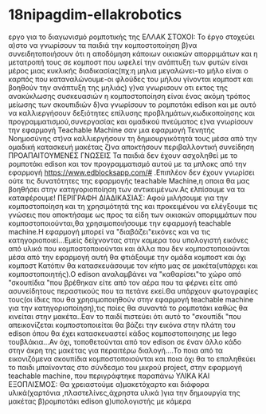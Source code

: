 # 18nipagdim-ellakrobotics
εργο για το διαγωνισμό ρομποτικής της ΕΛΛΑΚ
ΣΤΟΧΟΙ:
         Το έργο στοχεύει 
α)στο να γνωρίσουν τα παιδιά την κομποστοποίηση 
β)να συνειδητοποιήσουν ότι η αποδόμηση κάποιων οικιακών απορριμάτων και η μετατροπή τους σε κομποστ που ωφελεί την ανάπτυξη των φυτών είναι μέρος μιας κυκλικής διαδικασίας(πχ:η μηλια μεγαλώνει-το μήλο είναι ο καρπός που καταναλώνουμε-οι φλούδες του μήλου γίνονται κομποστ και βοηθούν την ανάπτυξη της μηλιάς)
γ)να γνωρισουν οτι εκτος της ανακύκλωσης συσκευασιών η κομποστοποίηση είναι ένας ακόμη τρόπος μείωσης των σκουπιδιών
δ)να γνωρίσουν το ρομποτάκι edison και με αυτό να καλλιεργήσουν δεξιότητες επίλυσης προβλημάτων,κωδικοποίησης και προγραμματισμού,συνεργασίας και ομαδικού πνεύματος
ε)να γνωρίσουν την εφαρμογή Teachable Machine σαν μια εφαρμογή Τενητής Νοημοσύνης
στ)να καλλιεργήσουν τη δημιουργικότητά τους μέσα από την ομαδική κατασκευή μακέτας
ζ)να αποκτήσουν περιβαλλοντική συνείδηση
ΠΡΟΑΠΑΙΤΟΥΜΕΝΕΣ ΓΝΩΣΕΙΣ
Τα παιδιά δεν έχουν ασχοληθεί με το ρομποτάκι edison και τον προγραμματισμό αυτού με τα μπλοκς από την εφαρμογή https://www.edblocksapp.com/# .Επιπλέον δεν έχουν γνωρίσει ούτε τις δυνατότητες της εφαρμογής teachable Machine,η οποια θα μας βοηθήσει στην κατηγοριοποίηση των αντικειμένων.Ας ελπίσουμε να τα καταφέρουμε!
ΠΕΡΙΓΡΑΦΗ ΔΙΑΔΙΚΑΣΙΑΣ:
Αφού μιλήσουμε για την κομποστοποίηση και τη χρησιμότητά της και προκειμένου να ελέγξουμε τις γνώσεις που αποκτήσαμε ως προς τα είδη των οικιακών αποριμμάτων που κομποστοποιούνται,θα χρησιμοποιήσουμε την εφαρμογή teachable machine.Η εφαρμογή μπορεί να "διαβάζει"εικόνες και να τις κατηγοριοποιεί...Εμείς δείχνοντας στην καμερα του υπολογιστή εικόνες από υλικά που κομποστοποιούνται και άλλα που δεν κομποστοποιούνται μέσα από την εφαρμογή αυτή  θα φτιάξουμε την ομάδα κομποστ και όχι κομποστ
Κατόπιν θα κατασκευάσουμε τον κήπο μας σε μακέτα(υπάρχει και κομποστοποιητής).Ο edison αναλαμβάνει να "καθαρίσει"το χώρο από "σκουπίδια "που βρέθηκαν είτε από τον αέρα που τα φέρνει είτε από ασυνείδητους περαστικούς που τα πετάνε εκεί.Θα υπάρχουν φωτογραφίες τους(οι ίδιες που θα χρησιμοποιηθούν στην εφαρμογή teachable machine για την κατηγοριοποίηση),τις ποίες θα συναντά το ρομποτάκι καθώς θα κινείται στην μακέτα..Εαν το παιδί πιστεύει ότι αυτό το "σκουπίδι "που απεικονίζεται κομποστοποιείται θα βάζει την εικόνα στην πλάτη του edison όπου θα έχει κατασκευαστεί κάδος κομποστοποιησης με lego τουβλάκια...Αν όχι, τοποθετούνται από τον edison σε έναν άλλο κάδο στην άκρη της μακέτας για περαιτέρω διαλογή....Το ποια από τα εικονιζόμενα σκουπίδια κομποστοποιούνται και  ποια όχι θα το επαληθεύει το παιδι μπαίνοντας στο σύνδεσμο του μικρού project, στην εφαρμογή teachable machine, που περιγράφτηκε παραπάνω
 ΥΛΙΚΑ ΚΑΙ ΕΞΟΠΛΙΣΜΟΣ:
 Θα χρειαστούμε 
 α)μακετόχαρτο και διάφορα υλικά(χαρτόνια ,πλαστελίνες,άχρηστα υλικά )για την δημιουργία της μακέτας
 β)ρομποτάκι edison
 g)υπολογιστής με κάμερα
